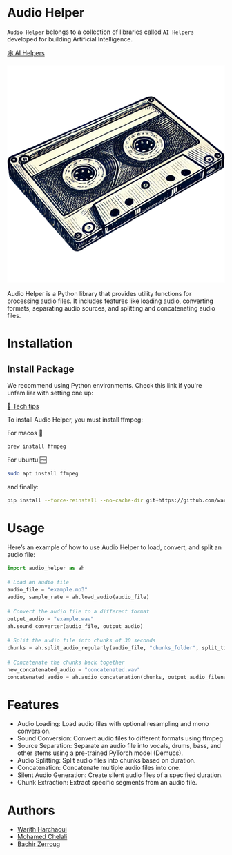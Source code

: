 # Audio Helper

`Audio Helper` belongs to a collection of libraries called `AI Helpers` developed for building Artificial Intelligence.

[🕸️ AI Helpers](https://harchaoui.org/warith/ai-helpers)

[![logo](logo.png)](https://harchaoui.org/warith/ai-helpers)

Audio Helper is a Python library that provides utility functions for processing audio files. It includes features like loading audio, converting formats, separating audio sources, and splitting and concatenating audio files.

# Installation

## Install Package

We recommend using Python environments. Check this link if you're unfamiliar with setting one up:

[🥸 Tech tips](https://harchaoui.org/warith/4ml/#install)

To install Audio Helper, you must install ffmpeg:

For macos 🍎
```bash
brew install ffmpeg
```

For ubuntu 🆓
```bash
sudo apt install ffmpeg
```

and finally:

```bash
pip install --force-reinstall --no-cache-dir git+https://github.com/warith-harchaoui/audio-helper.git@main
```

# Usage
Here’s an example of how to use Audio Helper to load, convert, and split an audio file:

```python
import audio_helper as ah

# Load an audio file
audio_file = "example.mp3"
audio, sample_rate = ah.load_audio(audio_file)

# Convert the audio file to a different format
output_audio = "example.wav"
ah.sound_converter(audio_file, output_audio)

# Split the audio file into chunks of 30 seconds
chunks = ah.split_audio_regularly(audio_file, "chunks_folder", split_time=30.0)

# Concatenate the chunks back together
new_concatenated_audio = "concatenated.wav"
concatenated_audio = ah.audio_concatenation(chunks, output_audio_filename = new_concatenated_audio)
```

# Features
- Audio Loading: Load audio files with optional resampling and mono conversion.
- Sound Conversion: Convert audio files to different formats using ffmpeg.
- Source Separation: Separate an audio file into vocals, drums, bass, and other stems using a pre-trained PyTorch model (Demucs).
- Audio Splitting: Split audio files into chunks based on duration.
- Concatenation: Concatenate multiple audio files into one.
- Silent Audio Generation: Create silent audio files of a specified duration.
- Chunk Extraction: Extract specific segments from an audio file.

# Authors
 - [Warith Harchaoui](https://harchaoui.org/warith)
 - [Mohamed Chelali](https://mchelali.github.io)
 - [Bachir Zerroug](https://www.linkedin.com/in/bachirzerroug)

